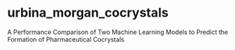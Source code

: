 # urbina_morgan_cocrystals
A Performance Comparison of Two Machine Learning Models to Predict the Formation of Pharmaceutical Cocrystals
